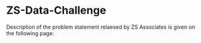 # ZS-Data-Challenge
Description of the problem statement relaesed by ZS Associates is given on the following page:
